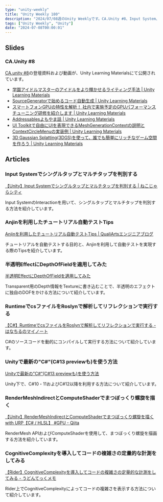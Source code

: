 ```yaml
---
type: "unity-weekly"
title: "Unity Weekly 180"
description: "2024/07/08週のUnity Weeklyです。CA.Unity #8、Input System、Anjinなどについて取り上げています。"
tags: ["Unity Weekly", "Unity"]
date: "2024-07-08T00:00:01"
---
```


## Slides

### CA.Unity #8

[CA.unity #8](https://cyberagent.connpass.com/event/315789/)の登壇資料および動画が、Unity Learning Materialsにて公開されています。

- [学園アイドルマスターのアイドルをより輝かせるライティング手法 | Unity Learning Materials](https://learning.unity3d.jp/10126/)
- [SourceGeneratorで始めるコード自動生成 | Unity Learning Materials](https://learning.unity3d.jp/10120/)
- [スマートフォンGPUの特性を解析！ 社内で実施予定のGPUパフォーマンスチューニング研修を紹介します | Unity Learning Materials](https://learning.unity3d.jp/10122/)
- [Addressablesよもやま話 | Unity Learning Materials](https://learning.unity3d.jp/10097/)
- [UI Toolkitで自由にUIを表現できるMeshGenerationContextの説明とContextCircleMenuの実装例 | Unity Learning Materials](https://learning.unity3d.jp/10129/)
- [3D Gaussian Splatting(3DGS)を使って、誰でも簡単にリッチなゲーム空間を作ろう | Unity Learning Materials](https://learning.unity3d.jp/10131/)

## Articles

### Input Systemでシングルタップとマルチタップを判別する
 
[【Unity】Input Systemでシングルタップとマルチタップを判別する | ねこじゃらシティ](https://nekojara.city/unity-input-system-tap-and-multi-tap)

Input SystemのInteractionを用いて、シングルタップとマルチタップを判別する方法を紹介しています。

### Anjinを利用したチュートリアル自動テストTips

[Anjinを利用したチュートリアル自動テストTips | QualiArtsエンジニアブログ](https://technote.qualiarts.jp/article/78/)

チュートリアルを自動テストする目的と、Anjinを利用して自動テストを実現する際のTipsを紹介しています。

### 半透明EffectにDepthOfFieldを適用してみた

[半透明EffectにDepthOfFieldを適用してみた](https://zenn.dev/happy_elements/articles/82acdf2785d23d)

Transparent用のDepth情報をTextureに書き込むことで、半透明のエフェクトに独自のDOFをかける方法について紹介しています。

### RuntimeでcsファイルをRoslynで解析してリフレクションで実行する

[【C#】RuntimeでcsファイルをRoslynで解析してリフレクションで実行する - はなちるのマイノート](https://www.hanachiru-blog.com/entry/2024/07/01/123000)

C#のソースコードを動的にコンパイルして実行する方法について紹介しています。

### Unityで最新の"C#"(C#13 previewも)を使う方法

[Unityで最新の"C#"(C#13 previewも)を使う方法](https://zenn.dev/aakei/articles/fa661becc25ba1)

Unity下で、C#10・11およびC#12以降を利用する方法について紹介しています。

### RenderMeshIndirectとComputeShaderでまつぼっくり螺旋を描く

[【Unity】RenderMeshIndirectとComputeShaderでまつぼっくり螺旋を描く with URP【C# / HLSL】 #GPU - Qiita](https://qiita.com/AtsuAtsu0120/items/f92b750f1fa28fd52550)

RenderMesh APIおよびComputeShaderを使用して、まつぼっくり螺旋を描画する方法を紹介しています。

### CognitiveComplexityを導入してコードの複雑さの定量的な計測をしてみる

[【Rider】CognitiveComplexityを導入してコードの複雑さの定量的な計測をしてみる - うどんてっくメモ](https://myudon.hatenablog.com/entry/2024/07/06/165813)

Rider上でCognitiveComplexityによってコードの複雑さを表示する方法について紹介しています。